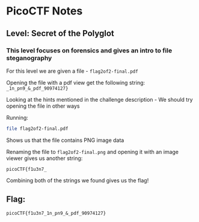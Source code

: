 # PicoCTF Notes
## Level: Secret of the Polyglot

### This level focuses on forensics and gives an intro to file steganography

For this level we are given a file - `flag2of2-final.pdf`

Opening the file with a pdf view get the following string:
`_1n_pn9_&_pdf_90974127}`

Looking at the hints mentioned in the challenge description - We should try opening the file in other ways

Running:

```bash
file flag2of2-final.pdf
```

Shows us that the file contains PNG image data

Renaming the file to `flag2of2-final.png` and opening it with an image viewer gives us another string:

`picoCTF{f1u3n7_`

Combining both of the strings we found gives us the flag!


## Flag:
``` picoCTF{f1u3n7_1n_pn9_&_pdf_90974127} ```